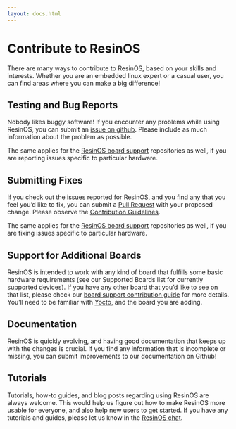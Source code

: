 ```yaml
---
layout: docs.html
---
```


# Contribute to ResinOS
There are many ways to contribute to ResinOS, based on your skills and interests. Whether you are an embedded linux expert or a casual user, you can find areas where you can make a big difference!

## Testing and Bug Reports
Nobody likes buggy software! If you encounter any problems while using ResinOS, you can submit an [issue on github](https://github.com/resin-os/meta-resin/issues). Please include as much information about the problem as possible.

The same applies for the [ResinOS board support](https://github.com/resin-os?utf8=%E2%9C%93&query=resin-) repositories as well, if you are reporting issues specific to particular hardware.

## Submitting Fixes
If you check out the [issues](https://github.com/resin-os/meta-resin/issues) reported for ResinOS, and you find any that you feel you’d like to fix, you can submit a [Pull Request](https://help.github.com/articles/about-pull-requests/) with your proposed change. Please observe the [Contribution Guidelines](https://github.com/resin-os/meta-resin/blob/master/CONTRIBUTING.md).

The same applies for the [ResinOS board support](https://github.com/resin-os?utf8=%E2%9C%93&query=resin-) repositories as well, if you are fixing issues specific to particular hardware.

## Support for Additional Boards
ResinOS is intended to work with any kind of board that fulfills some basic hardware requirements (see our Supported Boards list for currently supported devices). If you have any other board that you’d like to see on that list, please check our [board support contribution guide](https://github.com/meta-resin/blob/master/contributing-device-support.md) for more details. You’ll need to be familiar with [Yocto](http://www.yoctoproject.org/), and the board you are adding.

## Documentation
ResinOS is quickly evolving, and having good documentation that keeps up with the changes is crucial. If you find any information that is incomplete or missing, you can submit improvements to our documentation on Github!

## Tutorials
Tutorials, how-to guides, and blog posts regarding using ResinOS are always welcome. This would help us figure out how to make ResinOS more usable for everyone, and also help new users to get started. If you have any tutorials and guides, please let us know in the [ResinOS chat](https://gitter.im/resin-os/chat).
